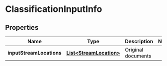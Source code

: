 
# ClassificationInputInfo

## Properties
Name | Type | Description | Notes
------------ | ------------- | ------------- | -------------
**inputStreamLocations** | [**List&lt;StreamLocation&gt;**](StreamLocation.md) | Original documents | 



